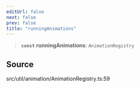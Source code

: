 ```yaml
---
editUrl: false
next: false
prev: false
title: "runningAnimations"
---
```


> **`const`** **runningAnimations**: `AnimationRegistry`

## Source

src/util/animation/AnimationRegistry.ts:59
